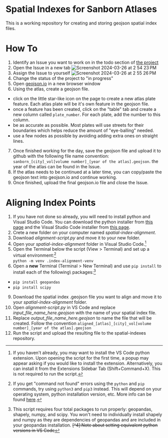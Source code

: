 # Spatial Indexes for Sanborn Atlases
This is a working repository for creating and storing geojson spatial index files. 

# How To
1. Identify an Issue you want to work on in the todo section of [the project](https://github.com/orgs/davidrumseymapcenter/projects/1)
2. Open the Issue in a new tab
![Screenshot 2024-03-26 at 2 54 23 PM](https://github.com/davidrumseymapcenter/spatial-indexes/assets/14874423/4bc5f96f-bb35-4a0e-b462-c47768162579)
3. Assign the Issue to yourself
![Screenshot 2024-03-26 at 2 55 26 PM](https://github.com/davidrumseymapcenter/spatial-indexes/assets/14874423/8773faa2-f0aa-4356-89c2-5ea801c5cd00)
4. Change the status of the project to "in progress"
5. Open [geojson.io](https://geojson.io) in a new browser window
6. Using the atlas, create a geojson file.
  - click on the little star-like icon on the page to create a new atlas plate feature. Each atlas plate will be it's own feature in the geojson file.
  - once a feature has been created, click on the "table" tab and create a new column called `plate_number`. For each plate, add the number to this column.
  - be as accurate as possible. Most plates will use streets for their boundaries which helps reduce the amount of "eye-balling" needed.
  - use a few nodes as possible by avoiding adding extra ones on straight lines.
7. Once finished working for the day, save the geojson file and upload it to github with the following file name convention: `sanborn_[city]_vol[volume number]_[year of the atlas].geojson`. the year of the atlas can be found in the Issue.
8. If the atlas needs to be continued at a later time, you can copy/paste the geojson text into geojson.io and continue working.
9. Once finished, upload the final geojson.io file and close the Issue.

# Aligning Index Points
1. If you have not done so already, you will need to install python and Visual Studio Code. You can download the python installer from [this page](https://www.python.org/downloads/) and the Visual Studio Code installer from [this page](https://code.visualstudio.com/Download).
2. Crete a new folder on your computer named _spatial-index-alignment_.
3. Download _alignment-script.py_ and move it to your new folder.
4. Open your _spatial-index-alignment_ folder in Visual Studio Code.[^1]
5. Open the Terminal below the script (View > Terminal) and set up a virtual environment:[^2]\
`python -m venv .index-alignment-venv`
7. Open a **new** Terminal (Terminal > New Terminal) and use `pip install` to install each of the following\ packages:[^3]
  - `pip install geopandas`
  - `pip install scipy`
9. Download the spatial index .geojson file you want to align and move it to your _spatial-index-alignment_ folder.
10. Open _alignment-script.py_ in VS Code and replace *input_file_name_here.geojson* with the name of your spatial index file.
12. Replace *output_file_name_here.geojson* to name the file that will be created. Follow the convention `aligned_[atlas]_[city]_vol[volume number]_[year of the atlas].geojson`
13. Run the script and upload the resulting file to the spatial-indexes repository.

[^1]:If you haven't already, you may want to install the VS Code python extension. Upon opening the script for the first time, a popup may appear asking if you would like to install the extension. Alternatively, you can install it from the Extensions Sidebar Tab (Shift+Command+X). This is not required to run the script.
[^2]:If you get "command not found" errors using the `python` and `pip` commands, try using `python3` and `pip3` instead. This will depend on your operating system, python installation version, etc. More info can be found [here](https://www.reddit.com/r/learnpython/comments/mf7t0n/why_python3_in_command_prompt_vs_python/).
[^3]:This script requires four total packages to run properly: geopandas, shapely, numpy, and scipy. You won't need to individually install shapely and numpy as they are dependencies of geopandas and are included in your geopandas installation.
~~[^4]:Note about setting equivalent python versions in VS Code~~